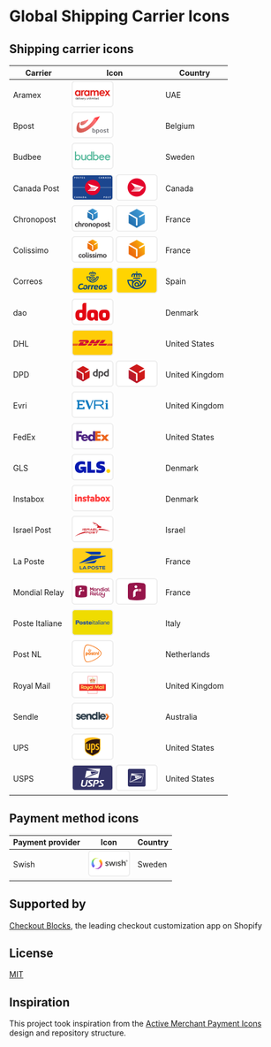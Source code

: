 # Global Shipping Carrier Icons

## Shipping carrier icons

| Carrier      | Icon | Country |
| ----------- | -- | ----------- |
| Aramex | ![aramex](/svg/aramex.svg) |	UAE |
| Bpost | ![bpost](/svg/bpost.svg) |	Belgium |
| Budbee | ![budbee](/svg/budbee.svg) |	Sweden |
| Canada Post | ![canadapost](/svg/canadapost.svg) ![canadapost](/svg/canadapost_symbol.svg) | Canada |
| Chronopost | ![chronopost](/svg/chronopost.svg) ![chronopost](/svg/chronopost_symbol.svg) |	France |
| Colissimo | ![colissimo](/svg/colissimo.svg) ![colissimo](/svg/colissimo_symbol.svg) |	France |
| Correos | ![correos](/svg/correos.svg)  ![correos](/svg/correos_symbol.svg) |	Spain |
| dao | ![dao](/svg/dao.svg) | Denmark |
| DHL | ![dhl](/svg/dhl.svg) | United States |
| DPD | ![dpd](/svg/dpd.svg) ![dpd](/svg/dpd_symbol.svg) | United Kingdom |
| Evri | ![evri](/svg/evri.svg) |	United Kingdom |
| FedEx | ![fedex](/svg/fedex.svg) | United States |
| GLS | ![gls](/svg/gls.svg) | Denmark |
| Instabox | ![instabox](/svg/instabox.svg) | Denmark |
| Israel Post | ![israelpost](/svg/israelpost.svg) | Israel |
| La Poste | ![laposte](/svg/laposte.svg) | France |
| Mondial Relay | ![mondial](/svg/mondialrelay.svg) ![mondial](/svg/mondialrelay_symbol.svg) | France |
| Poste Italiane | ![dhl](/svg/posteitaliane.svg) |	Italy |
| Post NL | ![postnl](/svg/postnl.svg) |	Netherlands |
| Royal Mail | ![royalmail](/svg/royalmail.svg) |	United Kingdom |
| Sendle | ![sendle](/svg/sendle.svg) |	Australia | 
| UPS | ![ups](/svg/ups.svg) |	United States | 
| USPS | ![usps](/svg/usps.svg) ![usps](/svg/usps_symbol.svg) |	United States |

## Payment method icons

| Payment provider | Icon | Country |
| ----------- | -- | ----------- |
| Swish | ![usps](/svg/swish.svg) |	Sweden |

## Supported by

[Checkout Blocks](https://www.checkoutblocks.com), the leading checkout customization app on Shopify

## License

[MIT](MIT-LICENSE)

## Inspiration

This project took inspiration from the [Active Merchant Payment Icons](https://github.com/activemerchant/payment_icons) design and repository structure.
